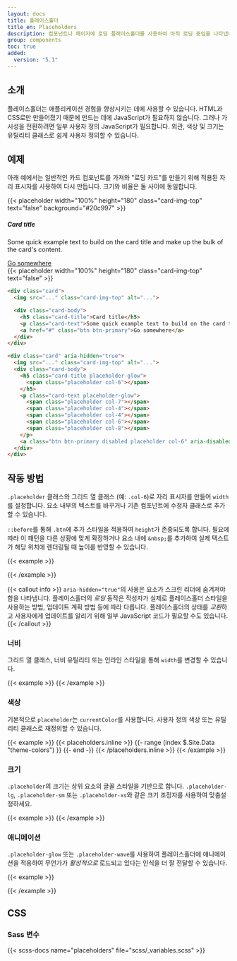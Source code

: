 ```yaml
---
layout: docs
title: 플레이스홀더
title_en: Placeholders
description: 컴포넌트나 페이지에 로딩 플레이스홀더를 사용하여 아직 로딩 중임을 나타냅니다.
group: components
toc: true
added:
  version: "5.1"
---
```


## 소개

플레이스홀더는 애플리케이션 경험을 향상시키는 데에 사용할 수 있습니다. HTML과 CSS로만 만들어졌기 때문에 만드는 데에 JavaScript가 필요하지 않습니다. 그러나 가시성을 전환하려면 일부 사용자 정의 JavaScript가 필요합니다. 외관, 색상 및 크기는 유틸리티 클래스로 쉽게 사용자 정의할 수 있습니다.

## 예제

아래 예에서는 일반적인 카드 컴포넌트를 가져와 "로딩 카드"를 만들기 위해 적용된 자리 표시자를 사용하여 다시 만듭니다. 크기와 비율은 둘 사이에 동일합니다.

<div class="bd-example bd-example-placeholder-cards d-flex justify-content-around">
<div class="card">
  {{< placeholder width="100%" height="180" class="card-img-top" text="false" background="#20c997" >}}
  <div class="card-body">
    <h5 class="card-title">Card title</h5>
    <p class="card-text">Some quick example text to build on the card title and make up the bulk of the card's content.</p>
    <a href="#" class="btn btn-primary">Go somewhere</a>
  </div>
</div>

<div class="card" aria-hidden="true">
  {{< placeholder width="100%" height="180" class="card-img-top" text="false" >}}
  <div class="card-body">
    <div class="h5 card-title placeholder-glow">
      <span class="placeholder col-6"></span>
    </div>
    <p class="card-text placeholder-glow">
      <span class="placeholder col-7"></span>
      <span class="placeholder col-4"></span>
      <span class="placeholder col-4"></span>
      <span class="placeholder col-6"></span>
      <span class="placeholder col-8"></span>
    </p>
    <a class="btn btn-primary disabled placeholder col-6" aria-disabled="true"></a>
  </div>
</div>
</div>

```html
<div class="card">
  <img src="..." class="card-img-top" alt="...">

  <div class="card-body">
    <h5 class="card-title">Card title</h5>
    <p class="card-text">Some quick example text to build on the card title and make up the bulk of the card's content.</p>
    <a href="#" class="btn btn-primary">Go somewhere</a>
  </div>
</div>

<div class="card" aria-hidden="true">
  <img src="..." class="card-img-top" alt="...">
  <div class="card-body">
    <h5 class="card-title placeholder-glow">
      <span class="placeholder col-6"></span>
    </h5>
    <p class="card-text placeholder-glow">
      <span class="placeholder col-7"></span>
      <span class="placeholder col-4"></span>
      <span class="placeholder col-4"></span>
      <span class="placeholder col-6"></span>
      <span class="placeholder col-8"></span>
    </p>
    <a class="btn btn-primary disabled placeholder col-6" aria-disabled="true"></a>
  </div>
</div>
```

## 작동 방법

`.placeholder` 클래스와 그리드 열 클래스 (예: `.col-6`)로 자리 표시자를 만들어 `width`를 설정합니다. 요소 내부의 텍스트를 바꾸거나 기존 컴포넌트에 수정자 클래스로 추가할 수 있습니다.

`::before`를 통해 `.btn`에 추가 스타일을 적용하여 `height`가 존중되도록 합니다. 필요에 따라 이 패턴을 다른 상황에 맞게 확장하거나 요소 내에 `&nbsp;`를 추가하여 실제 텍스트가 해당 위치에 렌더링될 때 높이를 반영할 수 있습니다.

{{< example >}}
<p aria-hidden="true">
  <span class="placeholder col-6"></span>
</p>

<a class="btn btn-primary disabled placeholder col-4" aria-disabled="true"></a>
{{< /example >}}

{{< callout info >}}
`aria-hidden="true"`의 사용은 요소가 스크린 리더에 숨겨져야 함을 나타냅니다. 플레이스홀더의 *로딩* 동작은 작성자가 실제로 플레이스홀더 스타일을 사용하는 방법, 업데이트 계획 방법 등에 따라 다릅니다. 플레이스홀더의 상태를 *교환*하고 사용자에게 업데이트를 알리기 위해 일부 JavaScript 코드가 필요할 수도 있습니다.
{{< /callout >}}

### 너비

그리드 열 클래스, 너비 유틸리티 또는 인라인 스타일을 통해 `width`를 변경할 수 있습니다.

{{< example >}}
<span class="placeholder col-6"></span>
<span class="placeholder w-75"></span>
<span class="placeholder" style="width: 25%;"></span>
{{< /example >}}

### 색상

기본적으로 `placeholder`는 `currentColor`를 사용합니다. 사용자 정의 색상 또는 유틸리티 클래스로 재정의할 수 있습니다.

{{< example >}}
<span class="placeholder col-12"></span>
{{< placeholders.inline >}}
{{- range (index $.Site.Data "theme-colors") }}
<span class="placeholder col-12 bg-{{ .name }}"></span>
{{- end -}}
{{< /placeholders.inline >}}
{{< /example >}}

### 크기

`.placeholder`의 크기는 상위 요소의 글꼴 스타일을 기반으로 합니다. `.placeholder-lg`, `.placeholder-sm` 또는 `.placeholder-xs`와 같은 크기 조정자를 사용하여 맞춤설정하세요.

{{< example >}}
<span class="placeholder col-12 placeholder-lg"></span>
<span class="placeholder col-12"></span>
<span class="placeholder col-12 placeholder-sm"></span>
<span class="placeholder col-12 placeholder-xs"></span>
{{< /example >}}

### 애니메이션

`.placeholder-glow` 또는 `.placeholder-wave`를 사용하여 플레이스홀더에 애니메이션을 적용하여 무언가가 *활성적으로* 로드되고 있다는 인식을 더 잘 전달할 수 있습니다.

{{< example >}}
<p class="placeholder-glow">
  <span class="placeholder col-12"></span>
</p>

<p class="placeholder-wave">
  <span class="placeholder col-12"></span>
</p>
{{< /example >}}

## CSS

### Sass 변수

{{< scss-docs name="placeholders" file="scss/_variables.scss" >}}

